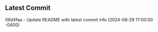 
## Latest Commit
09d4faa - Update README with latest commit info (2024-08-29 17:00:00 -0400) <Yunxi-Zhou>
